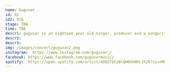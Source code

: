 ```yaml
---
name: Gugusar
id: 91
id2: 91b
stage: TBA
time: TBA
descr1: gugusar is an eighteen year old singer, producer and a songwriter from Reykjavík, Iceland. She started producing her own music only at fourteen years old and has been doing since.
descr2:
descr3:
img: /images/concert/gugusar2.png
instagram:  https://www.instagram.com/gugusar_/
facebook: https://www.facebook.com/gugusarmusic/
spotify:  https://open.spotify.com/artist/4DOZfbCzNlQH0XkNhL1h2R?si=xMh959mzQASe7JAfPdARng
---
```

